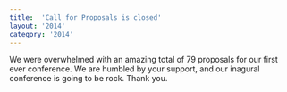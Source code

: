 ```yaml
---
title:  'Call for Proposals is closed'
layout: '2014'
category: '2014'
---
```

We were overwhelmed with an amazing total of 79 proposals for our first ever conference. We are humbled by your support, and our inagural conference is going to be rock. Thank you.
